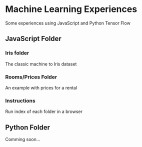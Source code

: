 # Machine Learning Experiences
Some experiences using JavaScript and Python Tensor Flow

## JavaScript Folder

### Iris folder
The classic machine to Iris dataset

### Rooms/Prices Folder
An example with prices for a rental

### Instructions
Run index of each folder in a browser

## Python Folder
Comming soon...
